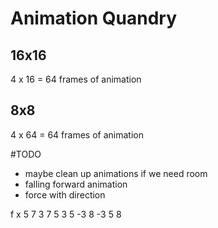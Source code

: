 Animation Quandry
=================

## 16x16
4 x 16 = 64 frames of animation

## 8x8
4 x 64 = 64 frames of animation


#TODO 
- maybe clean up animations if we need room
- falling forward animation
- force with direction

f x
5 7 3
7 5 3
5 -3 8
-3 5 8
